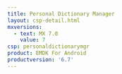 ```yaml
---
title: Personal Dictionary Manager
layout: csp-detail.html
mxversions:
  - text: MX 7.0
    value: 7
csp: personaldictionarymgr
product: EMDK For Android
productversion: '6.7'
---
```


















